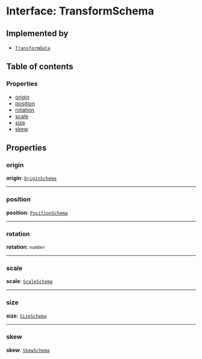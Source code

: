 # Interface: TransformSchema

## Implemented by

* [`TransformData`](/auto-docs/free-layout-editor/classes/TransformData-1.md)

## Table of contents

### Properties

* [origin](/auto-docs/free-layout-editor/interfaces/TransformSchema-1.md#origin)
* [position](/auto-docs/free-layout-editor/interfaces/TransformSchema-1.md#position)
* [rotation](/auto-docs/free-layout-editor/interfaces/TransformSchema-1.md#rotation)
* [scale](/auto-docs/free-layout-editor/interfaces/TransformSchema-1.md#scale)
* [size](/auto-docs/free-layout-editor/interfaces/TransformSchema-1.md#size)
* [skew](/auto-docs/free-layout-editor/interfaces/TransformSchema-1.md#skew)

## Properties

### origin

**origin**: [`OriginSchema`](/auto-docs/free-layout-editor/interfaces/OriginSchema.md)

***

### position

**position**: [`PositionSchema`](/auto-docs/free-layout-editor/interfaces/PositionSchema.md)

***

### rotation

**rotation**: `number`

***

### scale

**scale**: [`ScaleSchema`](/auto-docs/free-layout-editor/interfaces/ScaleSchema.md)

***

### size

**size**: [`SizeSchema`](/auto-docs/free-layout-editor/interfaces/SizeSchema-1.md)

***

### skew

**skew**: [`SkewSchema`](/auto-docs/free-layout-editor/interfaces/SkewSchema.md)
